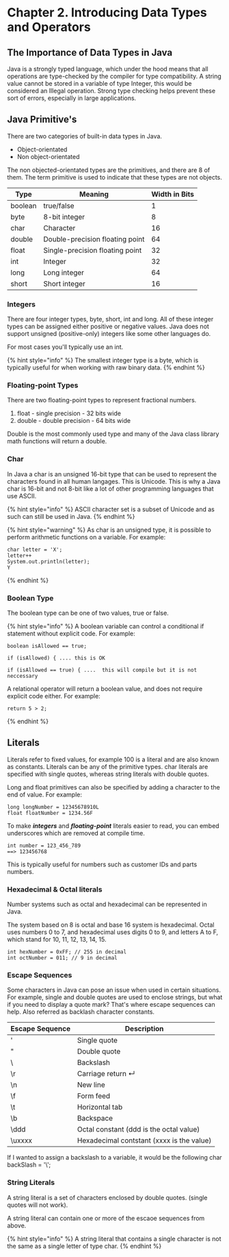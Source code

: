 # Chapter 2. Introducing Data Types and Operators

## The Importance of Data Types in Java
Java is a strongly typed language, which under the hood means that all operations are type-checked by the
compiler for type compatibility. A string value cannot be stored in a variable of type Integer, this would be
considered an Illegal operation. Strong type checking helps prevent these sort of errors, especially in large
applications. 

## Java Primitive's
There are two categories of built-in data types in Java. 
* Object-orientated
* Non object-orientated

The non objected-orientated types are the primitives, and there are 8 of them. The term primitive
is used to indicate that these types are not objects. 

| Type    | Meaning                         | Width in Bits |    
| ---     | ------------                    | ----------    |
| boolean | true/false                      | 1             |
| byte    | 8-bit integer                   | 8             |
| char    | Character                       | 16            |
| double  | Double-precision floating point | 64            |
| float   | Single-precision floating point | 32            |
| int     | Integer                         | 32            |
| long    | Long integer                    | 64            |
| short   | Short integer                   | 16            |

### Integers
There are four integer types, byte, short, int and long. All of these integer types can be assigned
either positive or negative values. Java does not support unsigned (positive-only) integers like some
other languages do.

For most cases you'll typically use an int.

{% hint style="info" %}
The smallest integer type is a byte, which is typically useful for when working with raw binary data.
{% endhint %}

### Floating-point Types

There are two floating-point types to represent fractional numbers.
1. float - single precision - 32 bits wide
2. double - double precision - 64 bits wide

Double is the most commonly used type and many of the Java class library math functions will return a double.

### Char
In Java a char is an unsigned 16-bit type that can be used to represent the characters found in all human
langages. This is Unicode. This is why a Java char is 16-bit and not 8-bit like a lot of other programming languages 
that use ASCII.

{% hint style="info" %}
ASCII character set is a subset of Unicode and as such can still be used in Java.
{% endhint %}

{% hint style="warning" %}
As char is an unsigned type, it is possible to perform arithmetic functions on a variable.
For example:
```
char letter = 'X';
letter++
System.out.println(letter);
Y

```
{% endhint %}

### Boolean Type
The boolean type can be one of two values, true or false.

{% hint style="info" %}
A boolean variable can control a conditional if statement without explicit code. 
For example:
```
boolean isAllowed == true;

if (isAllowed) { .... this is OK

if (isAllowed == true) { ....  this will compile but it is not neccessary

```

A relational operator will return a boolean value, and does not require explicit code either.
For example:
```aidl
return 5 > 2;
```
{% endhint %}

## Literals

Literals refer to fixed values, for example 100 is a literal and are also known as constants. Literals can be any of the primitive types.
char literals are specified with single quotes, whereas string literals with double quotes.

Long and float primitives can also be specified by adding a character to the end of value.
For example:
```aidl
long longNumber = 12345678910L
float floatNumber = 1234.56F
```
To make ***integers*** and ***floating-point*** literals easier to read, you can embed underscores which are removed at compile time.
```aidl
int number = 123_456_789
==> 123456768 
```
This is typically useful for numbers such as customer IDs and parts numbers.

### Hexadecimal & Octal literals
Number systems such as octal and hexadecimal can be represented in Java.

The system based on 8 is octal and base 16 system is hexadecimal.
Octal uses numbers 0 to 7, and hexadecimal uses digits 0 to 9, and letters A to F, which stand for 10, 11, 12, 13, 14, 15.
```aidl
int hexNumber = 0xFF; // 255 in decimal
int octNumber = 011; // 9 in decimal
```

### Escape Sequences
Some characters in Java can pose an issue when used in certain situations. For example, single and double quotes are used to enclose strings,
but what if you need to display a quote mark? That's where escape sequences can help.
Also referred as backlash character constants.

| Escape Sequence   | Description          |    
| ----------------  | -----------------    |
| \'                | Single quote         |
| \"                | Double quote         |
| \\                | Backslash            |
| \r                | Carriage return ↵    |
| \n                | New line             |
| \f                | Form feed            |
| \t                | Horizontal tab       |
| \b                | Backspace            |
| \ddd              | Octal constant (ddd is the octal value)   |
| \uxxxx            | Hexadecimal contstant (xxxx is the value) |

If I wanted to assign a backslash to a variable, it would be the following char backSlash = '\\';

### String Literals
A string literal is a set of characters enclosed by double quotes. (single quotes will not work).

A string literal can contain one or more of the escaoe sequences from above.

{% hint style="info" %}
A string literal that contains a single character is not the same as a single letter of type char.
{% endhint %}







